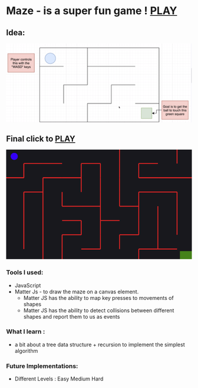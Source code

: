 # Maze - is a super fun game ! [PLAY](https://tudorbejinari.github.io/Maze/)
## Idea:
![picture](https://github.com/tudorbejinari/Maze/blob/master/mazegame.png)
## Final click to [PLAY](https://tudorbejinari.github.io/Maze/)
![picture](https://github.com/tudorbejinari/Maze/blob/master/mazefinal.png)


### Tools I used:
* JavaScript 
* Matter Js - to draw the maze on a canvas element.
    * Matter JS has the ability to map key presses to movements of shapes
     * Matter JS has the ability to detect collisions between different shapes and report them to us as events

### What I learn :  
* a bit about a tree data structure + recursion to implement the simplest algorithm
### Future Implementations: 
* Different Levels : Easy Medium Hard
